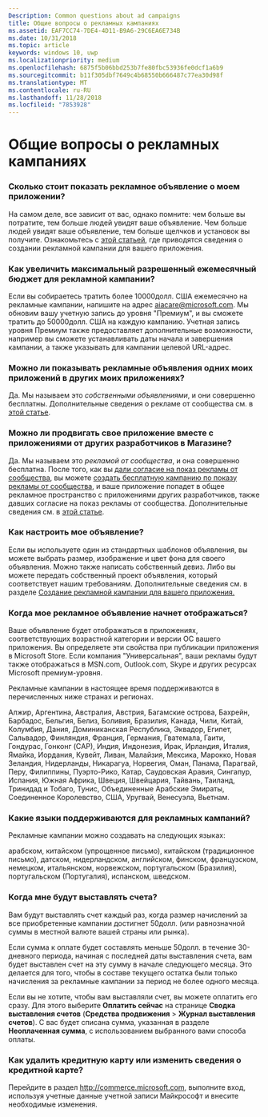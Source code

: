 ```yaml
---
Description: Common questions about ad campaigns
title: Общие вопросы о рекламных кампаниях
ms.assetid: EAF7CC74-7DE4-4D11-B9A6-29C6EA6E734B
ms.date: 10/31/2018
ms.topic: article
keywords: windows 10, uwp
ms.localizationpriority: medium
ms.openlocfilehash: 6875f5b06bbd253b7fe80fbc53936fe0dcf1a6b9
ms.sourcegitcommit: b11f305dbf7649c4b68550b666487c77ea30d98f
ms.translationtype: MT
ms.contentlocale: ru-RU
ms.lasthandoff: 11/28/2018
ms.locfileid: "7853928"
---
```

# <a name="common-questions-about-ad-campaigns"></a>Общие вопросы о рекламных кампаниях

### <a name="how-much-does-it-cost-to-run-an-ad-for-my-app"></a>Сколько стоит показать рекламное объявление о моем приложении?

На самом деле, все зависит от вас, однако помните: чем больше вы потратите, тем больше людей увидят ваше объявление. Чем больше людей увидят ваше объявление, тем больше щелчков и установок вы получите. Ознакомьтесь с [этой статьей](create-an-ad-campaign-for-your-app.md), где приводятся сведения о создании рекламной кампании для вашего приложения.

### <a name="how-can-i-increase-the-maximum-monthly-budget-amount-allowed-for-my-ad-campaign"></a>Как увеличить максимальный разрешенный ежемесячный бюджет для рекламной кампании?

Если вы собираетесь тратить более 10000долл. США ежемесячно на рекламные кампании, напишите на адрес [aiacare@microsoft.com](mailto:aiacare@microsoft.com). Мы обновим вашу учетную запись до уровня "Премиум", и вы сможете тратить до 50000долл. США на каждую кампанию. Учетная запись уровня Премиум также предоставляет дополнительные возможности, например вы сможете устанавливать даты начала и завершения кампании, а также указывать для кампании целевой URL-адрес.

### <a name="can-i-run-ads-for-one-of-my-apps-in-my-other-apps"></a>Можно ли показывать рекламные объявления одних моих приложений в других моих приложениях?

Да. Мы называем это *собственными объявлениями*, и они совершенно бесплатны. Дополнительные сведения о рекламе от сообщества см. в [этой статье](about-house-ads.md).

### <a name="can-i-cross-promote-my-app-with-apps-from-other-developers-in-the-store"></a>Можно ли продвигать свое приложение вместе с приложениями от других разработчиков в Магазине?

Да. Мы называем это *рекламой от сообщества*, и она совершенно бесплатна. После того, как вы [дали согласие на показ рекламы от сообщества](about-community-ads.md#opt-in-to-community-ads), вы можете [создать бесплатную кампанию по показу рекламы от сообщества](create-an-ad-campaign-for-your-app.md), и ваше приложение попадет в общее рекламное пространство с приложениями других разработчиков, также давших согласие на показ рекламы от сообщества. Дополнительные сведения см. в [этой статье](about-community-ads.md).

### <a name="how-can-i-customize-my-ad"></a>Как настроить мое объявление?

Если вы используете один из стандартных шаблонов объявления, вы можете выбрать размер, изображение и цвет фона для своего объявления. Можно также написать собственный девиз. Либо вы можете передать собственный проект объявления, который соответствует нашим требованиям. Дополнительные сведения см. в разделе [Создание рекламной кампании для вашего приложения.](create-an-ad-campaign-for-your-app.md)

### <a name="where-will-my-ad-appear"></a>Когда мое рекламное объявление начнет отображаться?

Ваше объявление будет отображаться в приложениях, соответствующих возрастной категории и версии ОС вашего приложения. Вы определяете эти свойства при публикации приложения в Microsoft Store. Если компания "Универсальная", ваши рекламы будут также отображаться в MSN.com, Outlook.com, Skype и других ресурсах Microsoft премиум-уровня.

Рекламные кампании в настоящее время поддерживаются в перечисленных ниже странах и регионах.

Алжир, Аргентина, Австралия, Австрия, Багамские острова, Бахрейн, Барбадос, Бельгия, Белиз, Боливия, Бразилия, Канада, Чили, Китай, Колумбия, Дания, Доминиканская Республика, Эквадор, Египет, Сальвадор, Финляндия, Франция, Германия, Гватемала, Гаити, Гондурас, Гонконг (CАР), Индия, Индонезия, Ирак, Ирландия, Италия, Ямайка, Иордания, Кувейт, Ливан, Малайзия, Мексика, Марокко, Новая Зеландия, Нидерланды, Никарагуа, Норвегия, Оман, Панама, Парагвай, Перу, Филиппины, Пуэрто-Рико, Катар, Саудовская Аравия, Сингапур, Испания, Южная Африка, Швеция, Швейцария, Тайвань, Таиланд, Тринидад и Тобаго, Тунис, Объединенные Арабские Эмираты, Соединенное Королевство, США, Уругвай, Венесуэла, Вьетнам.

### <a name="what-languages-are-supported-for-ad-campaigns"></a>Какие языки поддерживаются для рекламных кампаний?

Рекламные кампании можно создавать на следующих языках:

арабском, китайском (упрощенное письмо), китайском (традиционное письмо), датском, нидерландском, английском, финском, французском, немецком, итальянском, норвежском, португальском (Бразилия), португальском (Португалия), испанском, шведском.

### <a name="when-will-i-be-billed"></a>Когда мне будут выставлять счета?

Вам будут выставлять счет каждый раз, когда размер начислений за все приобретенные кампании достигнет 50долл. (или равнозначной суммы в местной валюте вашей страны или рынка).

Если сумма к оплате будет составлять меньше 50долл. в течение 30-дневного периода, начиная с последней даты выставления счета, вам будет выставлен счет на эту сумму в начале следующего месяца. Это делается для того, чтобы в составе текущего остатка были только начисления за рекламные кампании за период не более одного месяца.

Если вы не хотите, чтобы вам выставляли счет, вы можете оплатить его сразу. Для этого выберите **Оплатить сейчас** на странице **Сводка выставления счетов** (**Средства продвижения** > **Журнал выставления счетов**). С вас будет списана сумма, указанная в разделе **Неоплаченная сумма**, с использованием выбранного вами способа оплаты.

### <a name="how-do-i-delete-a-credit-card-or-edit-the-details-of-a-credit-card"></a>Как удалить кредитную карту или изменить сведения о кредитной карте?

Перейдите в раздел <http://commerce.microsoft.com>, выполните вход, используя учетные данные учетной записи Майкрософт и внесите необходимые изменения.

